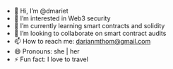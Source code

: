 - 👋 Hi, I’m @dmariet
- 👀 I’m interested in Web3 security
- 🌱 I’m currently learning smart contracts and solidity
- 💞️ I’m looking to collaborate on smart contract audits
- 📫 How to reach me: darianmthom@gmail.com
- 😄 Pronouns: she | her
- ⚡ Fun fact: I love to travel

<!---
dmariet/dmariet is a ✨ special ✨ repository because its `README.md` (this file) appears on your GitHub profile.
You can click the Preview link to take a look at your changes.
--->
